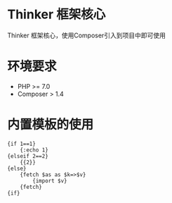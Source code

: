 # Thinker 框架核心

Thinker 框架核心，使用Composer引入到项目中即可使用

# 环境要求
- PHP >= 7.0 
- Composer > 1.4

# 内置模板的使用

```
{if 1==1}
    {:echo 1}
{elseif 2==2}
    {{2}}
{else}
    {fetch $as as $k=>$v}
        {import $v}
    {fetch}
{if}
```